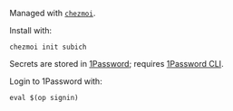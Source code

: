 Managed with [`chezmoi`](https://github.com/twpayne/chezmoi).

Install with:

    chezmoi init subich

Secrets are stored in [1Password](https://1password.com); requires [1Password CLI](https://developer.1password.com/docs/cli/).

Login to 1Password with:

    eval $(op signin)
